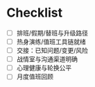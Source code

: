 # Checklist

- [ ] 排班/假期/替班与升级路径
- [ ] 热身演练/值班工具链就绪
- [ ] 交接：已知问题/变更/风险
- [ ] 战情室与沟通渠道明确
- [ ] 心理健康与轮换公平
- [ ] 月度值班回顾
